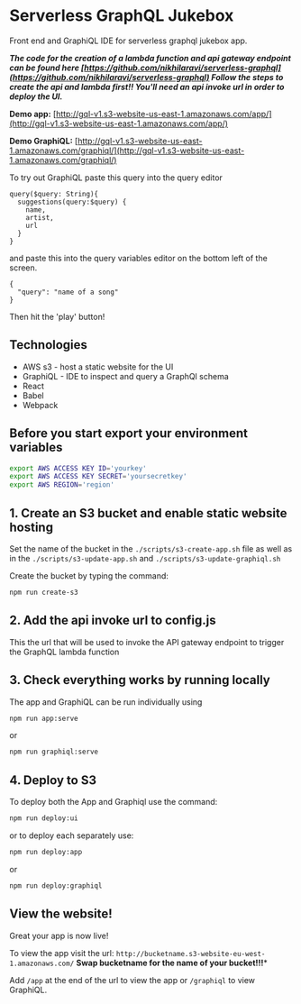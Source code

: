 # Serverless GraphQL Jukebox
Front end and GraphiQL IDE for serverless graphql jukebox app.

***The code for the creation of a lambda function and api gateway endpoint can be found here [https://github.com/nikhilaravi/serverless-graphql](https://github.com/nikhilaravi/serverless-graphql)
Follow the steps to create the api and lambda first!! You'll need an api invoke url in order to deploy the UI.***

**Demo app:** [http://gql-v1.s3-website-us-east-1.amazonaws.com/app/](http://gql-v1.s3-website-us-east-1.amazonaws.com/app/)

**Demo GraphiQL:** [http://gql-v1.s3-website-us-east-1.amazonaws.com/graphiql/](http://gql-v1.s3-website-us-east-1.amazonaws.com/graphiql/)

To try out GraphiQL paste this query into the query editor
```
query($query: String){
  suggestions(query:$query) {
    name,
    artist,
    url
  }
}
```
and paste this into the query variables editor on the bottom left of the screen.
```
{
  "query": "name of a song"
}
```
Then hit the 'play' button!

## Technologies
- AWS s3 - host a static website for the UI
- GraphiQL - IDE to inspect and query a GraphQl schema
- React
- Babel
- Webpack

## Before you start export your environment variables
```sh
export AWS ACCESS KEY ID='yourkey'
export AWS ACCESS KEY SECRET='yoursecretkey'
export AWS REGION='region'
```
## 1. Create an S3 bucket and enable static website hosting

Set the name of the bucket in the `./scripts/s3-create-app.sh` file as well as in the `./scripts/s3-update-app.sh` and `./scripts/s3-update-graphiql.sh`

Create the bucket by typing the command:

```sh
npm run create-s3
```

## 2. Add the api invoke url to config.js

This the url that will be used to invoke the API gateway endpoint to trigger the GraphQL lambda function

## 3. Check everything works by running locally

The app and GraphiQL can be run individually using

```sh
npm run app:serve
```
or

```sh
npm run graphiql:serve
```

## 4. Deploy to S3

To deploy both the App and Graphiql use the command:

```sh
npm run deploy:ui
```

or to deploy each separately use:

```sh
npm run deploy:app
```

or

```sh
npm run deploy:graphiql
```

## View the website!

Great your app is now live!

To view the app visit the url: `http://bucketname.s3-website-eu-west-1.amazonaws.com/` **Swap bucketname for the name of your bucket!!!***

Add `/app` at the end of the url to view the app or `/graphiql` to view GraphiQL.
